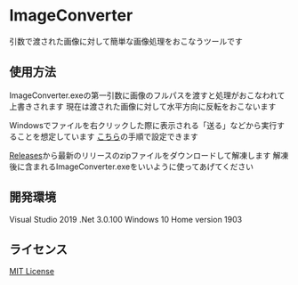# ImageConverter
引数で渡された画像に対して簡単な画像処理をおこなうツールです

## 使用方法
ImageConverter.exeの第一引数に画像のフルパスを渡すと処理がおこなわれて上書きされます
現在は渡された画像に対して水平方向に反転をおこないます

Windowsでファイルを右クリックした際に表示される「送る」などから実行することを想定しています
[こちら](https://www.atmarkit.co.jp/ait/articles/1109/30/news131.html)の手順で設定できます

[Releases](https://github.com/gatosyocora/ImageConverter/releases)から最新のリリースのzipファイルをダウンロードして解凍します
解凍後に含まれるImageConverter.exeをいいように使ってあげてください

## 開発環境
Visual Studio 2019
.Net 3.0.100
Windows 10 Home version 1903

## ライセンス
[MIT License](https://github.com/gatosyocora/ImageConverter/blob/master/LICENSE)
